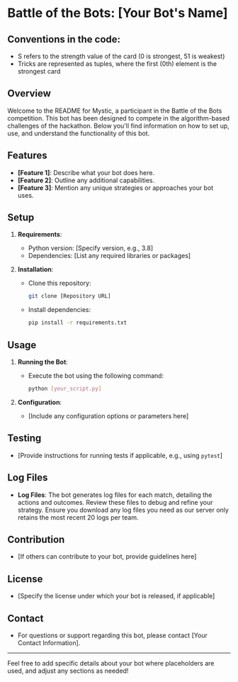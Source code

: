 # Battle of the Bots: [Your Bot's Name]

## Conventions in the code:
   - S refers to the strength value of the card (0 is strongest, 51 is weakest)
   - Tricks are represented as tuples, where the first (0th) element is the strongest card

## Overview

Welcome to the README for Mystic, a participant in the Battle of the Bots competition. This bot has been designed to compete in the algorithm-based challenges of the hackathon. Below you'll find information on how to set up, use, and understand the functionality of this bot.

## Features

- **[Feature 1]**: Describe what your bot does here.
- **[Feature 2]**: Outline any additional capabilities.
- **[Feature 3]**: Mention any unique strategies or approaches your bot uses.

## Setup

1. **Requirements**:
   - Python version: [Specify version, e.g., 3.8]
   - Dependencies: [List any required libraries or packages]

2. **Installation**:
   - Clone this repository:
     ```bash
     git clone [Repository URL]
     ```
   - Install dependencies:
     ```bash
     pip install -r requirements.txt
     ```

## Usage

1. **Running the Bot**:
   - Execute the bot using the following command:
     ```bash
     python [your_script.py]
     ```

2. **Configuration**:
   - [Include any configuration options or parameters here]

## Testing

- [Provide instructions for running tests if applicable, e.g., using `pytest`]

## Log Files

- **Log Files**: The bot generates log files for each match, detailing the actions and outcomes. Review these files to debug and refine your strategy. Ensure you download any log files you need as our server only retains the most recent 20 logs per team.

## Contribution

- [If others can contribute to your bot, provide guidelines here]

## License

- [Specify the license under which your bot is released, if applicable]

## Contact

- For questions or support regarding this bot, please contact [Your Contact Information].

---

Feel free to add specific details about your bot where placeholders are used, and adjust any sections as needed!